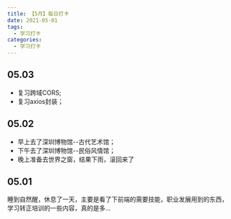```yaml
---
title: 【5月】每日打卡
date: 2021-05-01
tags:
  - 学习打卡
categories:
  - 学习打卡
---
```


## 05.03
- 复习跨域CORS;
- 复习axios封装；
## 05.02
- 早上去了深圳博物馆--古代艺术馆；
- 下午去了深圳博物馆--民俗风情馆；
- 晚上准备去世界之窗，结果下雨，滚回来了

## 05.01

睡到自然醒，休息了一天，主要是看了下前端的需要技能，职业发展用到的东西，学习转正培训的一些内容，真的是多...

